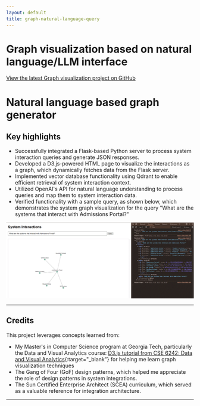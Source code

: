 ```yaml
---
layout: default  
title: graph-natural-language-query 
---
```


# Graph visualization based on natural language/LLM interface

<a href="https://github.com/PrabuAppDev/graph-query-REST/blob/main/README.md" target="_blank">View the latest Graph visualization project on GitHub</a>

# Natural language based graph generator

## Key highlights
- Successfully integrated a Flask-based Python server to process system interaction queries and generate JSON responses.
- Developed a D3.js-powered HTML page to visualize the interactions as a graph, which dynamically fetches data from the Flask server.
- Implemented vector database functionality using Qdrant to enable efficient retrieval of system interaction context.
- Utilized OpenAI's API for natural language understanding to process queries and map them to system interaction data.
- Verified functionality with a sample query, as shown below, which demonstrates the system graph visualization for the query "What are the systems that interact with Admissions Portal?"

![System Interaction Visualization](/assets/images/D3-HTML-screen-print.gif)

---

## Credits
This project leverages concepts learned from:  

- My Master's in Computer Science program at Georgia Tech, particularly the Data and Visual Analytics course: [D3.js tutorial from CSE 6242: Data and Visual Analytics](https://cdnapisec.kaltura.com/html5/html5lib/v2.82.1/mwEmbedFrame.php/p/2019031/uiconf_id/40436601?wid=1_2jwnn9ky&iframeembed=true&playerId=kaltura_player_5b686240b32ef&flashvars%5BplaylistAPI.kpl0Id%5D=1_16jro99t&flashvars%5BplaylistAPI.autoContinue%5D=true&flashvars%5BplaylistAPI.autoInsert%5D=true&flashvars%5Bks%5D=&flashvars%5BlocalizationCode%5D=en&flashvars%5BimageDefaultDuration%5D=30&flashvars%5BleadWithHTML5%5D=true&flashvars%5BforceMobileHTML5%5D=true&flashvars%5BnextPrevBtn.plugin%5D=true&flashvars%5BsideBarContainer.plugin%5D=true&flashvars%5BsideBarContainer.position%5D=left&flashvars%5BsideBarContainer.clickToClose%5D=true&flashvars%5Bchapters.plugin%5D=true&flashvars%5Bchapters.layout%5D=vertical&flashvars%5Bchapters.thumbnailRotator%5D=false&flashvars%5BstreamSelector.plugin%5D=true&flashvars%5BEmbedPlayer.SpinnerTarget%5D=videoHolder&flashvars%5BdualScreen.plugin%5D=true){:target="_blank"} for helping me learn graph visualization techniques  
- The Gang of Four (GoF) design patterns, which helped me appreciate the role of design patterns in system integrations.
- The Sun Certified Enterprise Architect (SCEA) curriculum, which served as a valuable reference for integration architecture. 

--- 